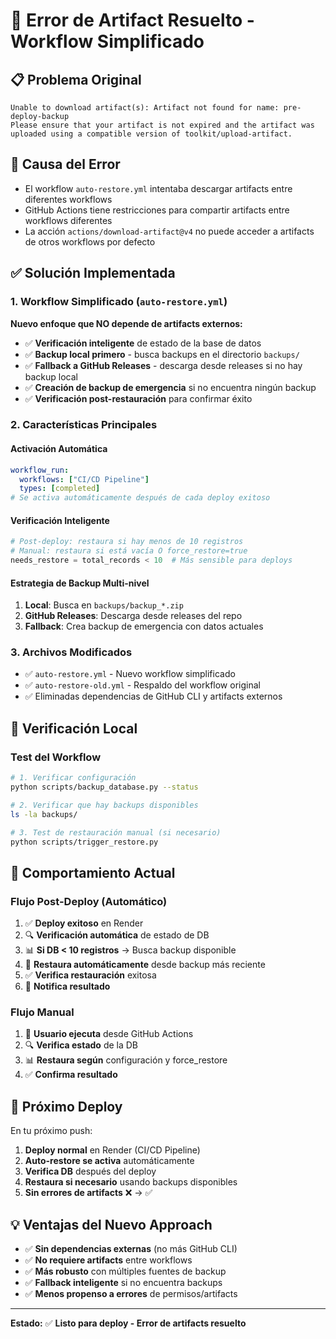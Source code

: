 # 🔧 Error de Artifact Resuelto - Workflow Simplificado

## 📋 Problema Original
```
Unable to download artifact(s): Artifact not found for name: pre-deploy-backup
Please ensure that your artifact is not expired and the artifact was uploaded using a compatible version of toolkit/upload-artifact.
```

## 🎯 Causa del Error
- El workflow `auto-restore.yml` intentaba descargar artifacts entre diferentes workflows
- GitHub Actions tiene restricciones para compartir artifacts entre workflows diferentes
- La acción `actions/download-artifact@v4` no puede acceder a artifacts de otros workflows por defecto

## ✅ Solución Implementada

### 1. Workflow Simplificado (`auto-restore.yml`)
**Nuevo enfoque que NO depende de artifacts externos:**

- ✅ **Verificación inteligente** de estado de la base de datos
- ✅ **Backup local primero** - busca backups en el directorio `backups/`
- ✅ **Fallback a GitHub Releases** - descarga desde releases si no hay backup local
- ✅ **Creación de backup de emergencia** si no encuentra ningún backup
- ✅ **Verificación post-restauración** para confirmar éxito

### 2. Características Principales

#### Activación Automática
```yaml
workflow_run:
  workflows: ["CI/CD Pipeline"]
  types: [completed]
# Se activa automáticamente después de cada deploy exitoso
```

#### Verificación Inteligente
```python
# Post-deploy: restaura si hay menos de 10 registros
# Manual: restaura si está vacía O force_restore=true
needs_restore = total_records < 10  # Más sensible para deploys
```

#### Estrategia de Backup Multi-nivel
1. **Local**: Busca en `backups/backup_*.zip`
2. **GitHub Releases**: Descarga desde releases del repo
3. **Fallback**: Crea backup de emergencia con datos actuales

### 3. Archivos Modificados
- ✅ `auto-restore.yml` - Nuevo workflow simplificado
- ✅ `auto-restore-old.yml` - Respaldo del workflow original
- ✅ Eliminadas dependencias de GitHub CLI y artifacts externos

## 🧪 Verificación Local

### Test del Workflow
```bash
# 1. Verificar configuración
python scripts/backup_database.py --status

# 2. Verificar que hay backups disponibles
ls -la backups/

# 3. Test de restauración manual (si necesario)
python scripts/trigger_restore.py
```

## 🎯 Comportamiento Actual

### Flujo Post-Deploy (Automático)
1. ✅ **Deploy exitoso** en Render
2. 🔍 **Verificación automática** de estado de DB
3. 📊 **Si DB < 10 registros** → Busca backup disponible
4. 🔄 **Restaura automáticamente** desde backup más reciente
5. ✅ **Verifica restauración** exitosa
6. 📧 **Notifica resultado**

### Flujo Manual
1. 🔧 **Usuario ejecuta** desde GitHub Actions
2. 🔍 **Verifica estado** de la DB
3. 📊 **Restaura según** configuración y force_restore
4. ✅ **Confirma resultado**

## 🚀 Próximo Deploy
En tu próximo push:

1. **Deploy normal** en Render (CI/CD Pipeline)
2. **Auto-restore se activa** automáticamente
3. **Verifica DB** después del deploy
4. **Restaura si necesario** usando backups disponibles
5. **Sin errores de artifacts** ❌ → ✅

## 💡 Ventajas del Nuevo Approach
- ✅ **Sin dependencias externas** (no más GitHub CLI)
- ✅ **No requiere artifacts** entre workflows
- ✅ **Más robusto** con múltiples fuentes de backup
- ✅ **Fallback inteligente** si no encuentra backups
- ✅ **Menos propenso a errores** de permisos/artifacts

---

**Estado:** ✅ **Listo para deploy - Error de artifacts resuelto**
